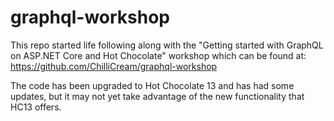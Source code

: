 # graphql-workshop

This repo started life following along with the "Getting started with GraphQL on ASP.NET Core and Hot Chocolate" workshop which can be found at:
https://github.com/ChilliCream/graphql-workshop

The code has been upgraded to Hot Chocolate 13 and has had some updates, but it may not yet take advantage of the new functionality that HC13 offers.
